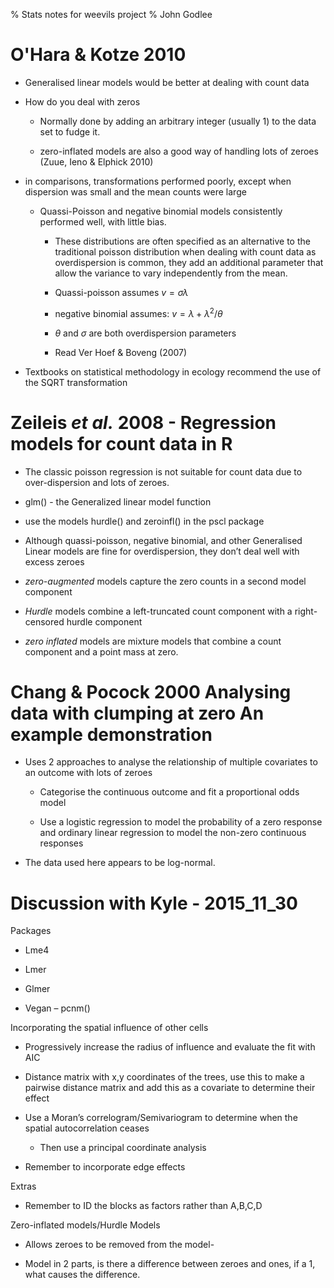 % Stats notes for weevils project
% John Godlee

# O'Hara & Kotze 2010

-   Generalised linear models would be better at dealing with count data

-   How do you deal with zeros

    -   Normally done by adding an arbitrary integer (usually 1) to the
        data set to fudge it.

    -   zero-inflated models are also a good way of handling lots of
        zeroes (Zuue, Ieno & Elphick 2010)

-   in comparisons, transformations performed poorly, except when
    dispersion was small and the mean counts were large

    -   Quassi-Poisson and negative binomial models consistently
        performed well, with little bias.

        -   These distributions are often specified as an alternative to
            the traditional poisson distribution when dealing with count
            data as overdispersion is common, they add an additional
            parameter that allow the variance to vary independently from
            the mean.

        -   Quassi-poisson assumes $v = \sigma\lambda$

        -   negative binomial assumes:
            $v = \lambda + \lambda^{2}/\theta$

        -   $\theta$ and $\sigma$ are both overdispersion parameters

        -   Read Ver Hoef & Boveng (2007)

-   Textbooks on statistical methodology in ecology recommend the use of
    the SQRT transformation


# Zeileis *et al.* 2008 - Regression models for count data in R

-   The classic poisson regression is not suitable for count data due to
    over-dispersion and lots of zeroes.

-   glm() - the Generalized linear model function

-   use the models hurdle() and zeroinfl() in the pscl package

-   Although quassi-poisson, negative binomial, and other Generalised
    Linear models are fine for overdispersion, they don’t deal well with
    excess zeroes

-   *zero-augmented* models capture the zero counts in a second model
    component

-   *Hurdle* models combine a left-truncated count component with a
    right-censored hurdle component

-   *zero inflated* models are mixture models that combine a count
    component and a point mass at zero.


# Chang & Pocock 2000 Analysing data with clumping at zero An example demonstration

-   Uses 2 approaches to analyse the relationship of multiple covariates
    to an outcome with lots of zeroes

    -   Categorise the continuous outcome and fit a proportional odds
        model

    -   Use a logistic regression to model the probability of a zero
        response and ordinary linear regression to model the non-zero
        continuous responses

-   The data used here appears to be log-normal.

# Discussion with Kyle - 2015_11_30

Packages

-   Lme4

-   Lmer

-   Glmer

-   Vegan – pcnm()

Incorporating the spatial influence of other cells

-   Progressively increase the radius of influence and evaluate the fit
    with AIC

-   Distance matrix with x,y coordinates of the trees, use this to make
    a pairwise distance matrix and add this as a covariate to determine
    their effect

-   Use a Moran’s correlogram/Semivariogram to determine when the
    spatial autocorrelation ceases

    -   Then use a principal coordinate analysis

-   Remember to incorporate edge effects

Extras

-   Remember to ID the blocks as factors rather than A,B,C,D

Zero-inflated models/Hurdle Models

-   Allows zeroes to be removed from the model-

-   Model in 2 parts, is there a difference between zeroes and ones, if
    a 1, what causes the difference.



